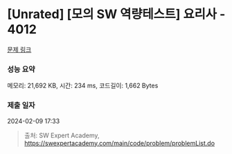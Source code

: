 # [Unrated] [모의 SW 역량테스트] 요리사 - 4012 

[문제 링크](https://swexpertacademy.com/main/code/problem/problemDetail.do?contestProbId=AWIeUtVakTMDFAVH) 

### 성능 요약

메모리: 21,692 KB, 시간: 234 ms, 코드길이: 1,662 Bytes

### 제출 일자

2024-02-09 17:33



> 출처: SW Expert Academy, https://swexpertacademy.com/main/code/problem/problemList.do